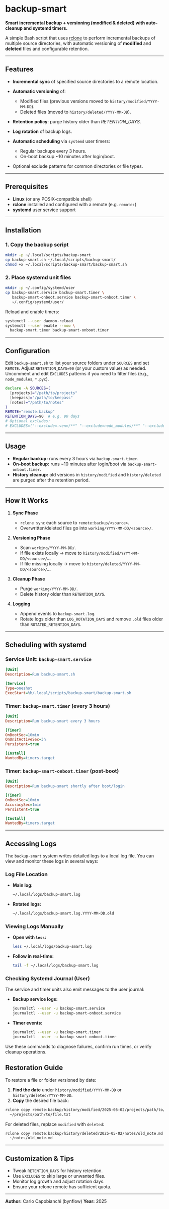 # backup-smart

**Smart incremental backup + versioning (modified & deleted) with auto-cleanup and systemd timers.**

A simple Bash script that uses [rclone](https://rclone.org/) to perform incremental backups of multiple source directories, with automatic versioning of **modified** and **deleted** files and configurable retention.

---

## Features

* **Incremental sync** of specified source directories to a remote location.
* **Automatic versioning** of:

  * Modified files (previous versions moved to `history/modified/YYYY-MM-DD`).
  * Deleted files (moved to `history/deleted/YYYY-MM-DD`).
* **Retention policy**: purge history older than *RETENTION\_DAYS*.
* **Log rotation** of backup logs.
* **Automatic scheduling** via `systemd` user timers:

  * Regular backups every 3 hours.
  * On-boot backup \~10 minutes after login/boot.
* Optional exclude patterns for common directories or file types.

---

## Prerequisites

* **Linux** (or any POSIX‑compatible shell)
* **rclone** installed and configured with a remote (e.g. `remote:`)
* **systemd** user service support

---

## Installation

### 1. Copy the backup script

```bash
mkdir -p ~/.local/scripts/backup-smart
cp backup-smart.sh ~/.local/scripts/backup-smart/
chmod +x ~/.local/scripts/backup-smart/backup-smart.sh
```

### 2. Place systemd unit files

```bash
mkdir -p ~/.config/systemd/user
cp backup-smart.service backup-smart.timer \
   backup-smart-onboot.service backup-smart-onboot.timer \
   ~/.config/systemd/user/
```

Reload and enable timers:

```bash
systemctl --user daemon-reload
systemctl --user enable --now \
  backup-smart.timer backup-smart-onboot.timer
```

---

## Configuration

Edit `backup-smart.sh` to list your source folders under `SOURCES` and set `REMOTE`.
Adjust `RETENTION_DAYS=90` (or your custom value) as needed.
Uncomment and edit `EXCLUDES` patterns if you need to filter files (e.g., `node_modules`, `*.pyc`).

```bash
declare -A SOURCES=(
  [projects]="/path/to/projects"
  [keepass]="/path/to/keepass"
  [notes]="/path/to/notes"
)
REMOTE="remote:backup"
RETENTION_DAYS=90  # e.g. 90 days
# Optional excludes:
# EXCLUDES=("--exclude=.venv/**" "--exclude=node_modules/**" "--exclude=*.pyc")
```

---

## Usage

* **Regular backup:** runs every 3 hours via `backup-smart.timer`.
* **On-boot backup:** runs \~10 minutes after login/boot via `backup-smart-onboot.timer`.
* **History cleanup:** old versions in `history/modified` and `history/deleted` are purged after the retention period.

---

## How It Works

1. **Sync Phase**

   * `rclone sync` each source to `remote:backup/<source>`.
   * Overwritten/deleted files go into `working/YYYY-MM-DD/<source>/`.

2. **Versioning Phase**

   * Scan `working/YYYY-MM-DD/`.
   * If file exists locally → move to `history/modified/YYYY-MM-DD/<source>/…`.
   * If file missing locally → move to `history/deleted/YYYY-MM-DD/<source>/…`.

3. **Cleanup Phase**

   * Purge `working/YYYY-MM-DD/`.
   * Delete history older than `RETENTION_DAYS`.

4. **Logging**

   * Append events to `backup-smart.log`.
   * Rotate logs older than `LOG_ROTATION_DAYS` and remove `.old` files older than `ROTATED_RETENTION_DAYS`.

---

## Scheduling with systemd

### Service Unit: `backup-smart.service`

```ini
[Unit]
Description=Run backup-smart.sh

[Service]
Type=oneshot
ExecStart=%h/.local/scripts/backup-smart/backup-smart.sh
```

### Timer: `backup-smart.timer` (every 3 hours)

```ini
[Unit]
Description=Run backup-smart every 3 hours

[Timer]
OnBootSec=10min
OnUnitActiveSec=3h
Persistent=true

[Install]
WantedBy=timers.target
```

### Timer: `backup-smart-onboot.timer` (post-boot)

```ini
[Unit]
Description=Run backup-smart shortly after boot/login

[Timer]
OnBootSec=10min
AccuracySec=1min
Persistent=true

[Install]
WantedBy=timers.target
```

---

## Accessing Logs

The `backup-smart` system writes detailed logs to a local log file. You can view and monitor these logs in several ways:

### Log File Location

* **Main log:**

  ```bash
  ~/.local/logs/backup-smart.log
  ```
* **Rotated logs:**

  ```bash
  ~/.local/logs/backup-smart.log.YYYY-MM-DD.old
  ```

### Viewing Logs Manually

* **Open with `less`:**

  ```bash
  less ~/.local/logs/backup-smart.log
  ```
* **Follow in real‑time:**

  ```bash
  tail -f ~/.local/logs/backup-smart.log
  ```

### Checking Systemd Journal (User)

The service and timer units also emit messages to the user journal:

* **Backup service logs:**

  ```bash
  journalctl --user -u backup-smart.service
  journalctl --user -u backup-smart-onboot.service
  ```
* **Timer events:**

  ```bash
  journalctl --user -u backup-smart.timer
  journalctl --user -u backup-smart-onboot.timer
  ```

Use these commands to diagnose failures, confirm run times, or verify cleanup operations.

## Restoration Guide

To restore a file or folder versioned by date:

1. **Find the date** under `history/modified/YYYY-MM-DD` or `history/deleted/YYYY-MM-DD`.
2. **Copy** the desired file back:

```bash
rclone copy remote:backup/history/modified/2025-05-02/projects/path/to/file.txt \
  ~/projects/path/to/file.txt
```

For deleted files, replace `modified` with `deleted`:

```bash
rclone copy remote:backup/history/deleted/2025-05-02/notes/old_note.md \
  ~/notes/old_note.md
```

---

## Customization & Tips

* Tweak `RETENTION_DAYS` for history retention.
* Use `EXCLUDES` to skip large or unwanted files.
* Monitor log growth and adjust rotation days.
* Ensure your rclone remote has sufficient quota.

---

**Author:** Carlo Capobianchi (bynflow)
**Year:** 2025

